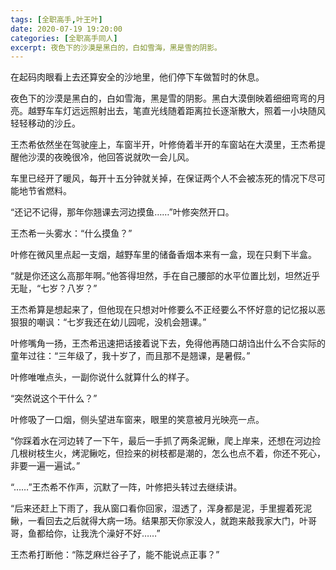 ```yaml
---
tags: [全职高手,叶王叶]
date: 2020-07-19 19:20:00
categories: [全职高手同人]
excerpt: 夜色下的沙漠是黑白的，白如雪海，黑是雪的阴影。
---
```


在起码肉眼看上去还算安全的沙地里，他们停下车做暂时的休息。

夜色下的沙漠是黑白的，白如雪海，黑是雪的阴影。黑白大漠倒映着细细弯弯的月亮。越野车车灯远远照射出去，笔直光线随着距离拉长逐渐散大，照着一小块随风轻轻移动的沙丘。

王杰希依然坐在驾驶座上，车窗半开，叶修倚着半开的车窗站在大漠里，王杰希提醒他沙漠的夜晚很冷，他回答说就吹一会儿风。

车里已经开了暖风，每开十五分钟就关掉，在保证两个人不会被冻死的情况下尽可能地节省燃料。

“还记不记得，那年你翘课去河边摸鱼……”叶修突然开口。

王杰希一头雾水：“什么摸鱼？”

叶修在微风里点起一支烟，越野车里的储备香烟本来有一盒，现在只剩下半盒。

“就是你还这么高那年啊。”他答得坦然，手在自己腰部的水平位置比划，坦然近乎无耻，“七岁？八岁？”

王杰希算是想起来了，但他现在只想对叶修要么不正经要么不怀好意的记忆报以恶狠狠的嘲讽：“七岁我还在幼儿园呢，没机会翘课。”

叶修嘴角一扬，王杰希迅速把话接着说下去，免得他再随口胡诌出什么不合实际的童年过往：“三年级了，我十岁了，而且那不是翘课，是暑假。”

叶修唯唯点头，一副你说什么就算什么的样子。

“突然说这个干什么？”

叶修吸了一口烟，侧头望进车窗来，眼里的笑意被月光映亮一点。

“你踩着水在河边转了一下午，最后一手抓了两条泥鳅，爬上岸来，还想在河边捡几根树枝生火，烤泥鳅吃，但捡来的树枝都是潮的，怎么也点不着，你还不死心，非要一遍一遍试。”

“……”王杰希不作声，沉默了一阵，叶修把头转过去继续讲。

“后来还赶上下雨了，我从窗口看你回家，湿透了，浑身都是泥，手里握着死泥鳅，一看回去之后就得大病一场。结果那天你家没人，就跑来敲我家大门，叶哥哥，鱼都给你，让我洗个澡好不好……”

王杰希打断他：“陈芝麻烂谷子了，能不能说点正事？”

